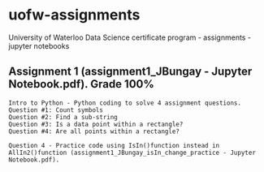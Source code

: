 # uofw-assignments
University of Waterloo Data Science certificate program - assignments - jupyter notebooks

## Assignment 1 (assignment1_JBungay - Jupyter Notebook.pdf).  Grade 100%
```
Intro to Python - Python coding to solve 4 assignment questions. 
Question #1: Count symbols
Question #2: Find a sub-string
Question #3: Is a data point within a rectangle?
Question #4: Are all points within a rectangle?

Question 4 - Practice code using IsIn()function instead in AllIn2()function (assignment1_JBungay_isIn_change_practice - Jupyter Notebook.pdf).
```



